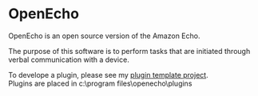 OpenEcho
=====
OpenEcho is an open source version of the Amazon Echo.

The purpose of this software is to perform tasks that are initiated through verbal communication with a device.

To develope a plugin, please see my <a href="https://github.com/hype-armor/OpenEchoPluginTemplate">plugin template project</a>.</br>
Plugins are placed in c:\program files\openecho\plugins
